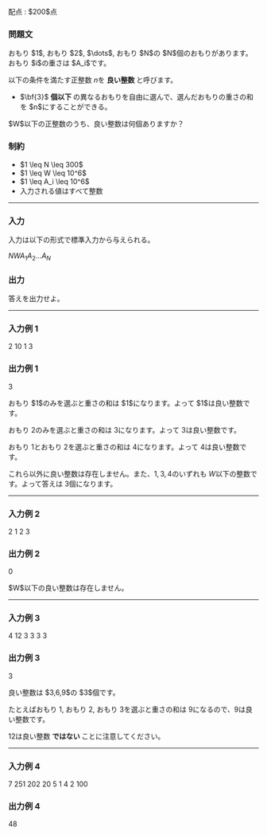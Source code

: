 
<div>

<span>

<span>

<p>
配点 : $200$点
</p>

<div>

<section>

### **問題文**

<p>
おもり $1$, おもり $2$, $\dots$, おもり $N$の $N$個のおもりがあります。おもり $i$の重さは $A_i$です。

以下の条件を満たす正整数 $n$を 
<strong>
良い整数
</strong>
と呼びます。
</p>

<ul>

<li>
$\bf{3}$
<strong>
個以下
</strong>
の異なるおもりを自由に選んで、選んだおもりの重さの和を $n$にすることができる。
</li>

</ul>

<p>
$W$以下の正整数のうち、良い整数は何個ありますか？
</p>

</section>

</div>

<div>

<section>

### **制約**

<ul>

<li>
$1 \leq N \leq 300$
</li>

<li>
$1 \leq W \leq 10^6$
</li>

<li>
$1 \leq A_i \leq 10^6$
</li>

<li>
入力される値はすべて整数
</li>

</ul>

</section>

</div>

---

<div>

<div>

<section>

### **入力**

<p>
入力は以下の形式で標準入力から与えられる。
</p>

<div>

$N$$W$$A_1$$A_2$$\dots$$A_N$
</div>

</section>

</div>

<div>

<section>

### **出力**

<p>
答えを出力せよ。
</p>

</section>

</div>

</div>

---

<div>

<section>

### **入力例 1**

<div>

2 10
1 3

</div>

</section>

</div>

<div>

<section>

### **出力例 1**

<div>

3

</div>

<p>
おもり $1$のみを選ぶと重さの和は $1$になります。よって $1$は良い整数です。

おもり $2$のみを選ぶと重さの和は $3$になります。よって $3$は良い整数です。

おもり $1$とおもり $2$を選ぶと重さの和は $4$になります。よって $4$は良い整数です。

これら以外に良い整数は存在しません。また、$1,3,4$のいずれも $W$以下の整数です。よって答えは $3$個になります。
</p>

</section>

</div>

---

<div>

<section>

### **入力例 2**

<div>

2 1
2 3

</div>

</section>

</div>

<div>

<section>

### **出力例 2**

<div>

0

</div>

<p>
$W$以下の良い整数は存在しません。
</p>

</section>

</div>

---

<div>

<section>

### **入力例 3**

<div>

4 12
3 3 3 3

</div>

</section>

</div>

<div>

<section>

### **出力例 3**

<div>

3

</div>

<p>
良い整数は $3,6,9$の $3$個です。

たとえばおもり $1$, おもり $2$, おもり $3$を選ぶと重さの和は $9$になるので、$9$は良い整数です。

$12$は良い整数 
<strong>
ではない
</strong>
ことに注意してください。
</p>

</section>

</div>

---

<div>

<section>

### **入力例 4**

<div>

7 251
202 20 5 1 4 2 100

</div>

</section>

</div>

<div>

<section>

### **出力例 4**

<div>

48

</div>

</section>

</div>

</span>

</span>

</div>
